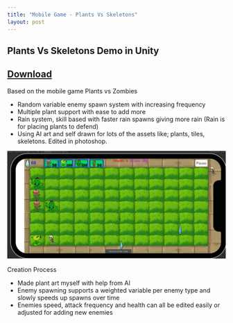 ```yaml
---
title: "Mobile Game - Plants Vs Skeletons"
layout: post
---
```


## Plants Vs Skeletons Demo in Unity
[Download](https://yec-my.sharepoint.com/:u:/g/personal/brody_oneill_torontofilmschool_ca/ESWMmFCHN_tKvFa797Rb74ABJZSArGbrSQ7Hgs8YwHKH2A?e=CcHw6X)
---
Based on the mobile game Plants vs Zombies
- Random variable enemy spawn system with increasing frequency
- Multiple plant support with ease to add more
- Rain system, skill based with faster rain spawns giving more rain (Rain is for placing plants to defend)
- Using AI art and self drawn for lots of the assets like; plants, tiles, skeletons. Edited in photoshop.

![Pinball Game](/images/PVZMobile2.png)

Creation Process
- Made plant art myself with help from AI
- Enemy spawning supports a weighted variable per enemy type and slowly speeds up spawns over time
- Enemies speed, attack frequency and health can all be edited easily or adjusted for adding new enemies
